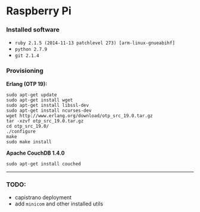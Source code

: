# Raspberry Pi

### Installed software
- `ruby 2.1.5 (2014-11-13 patchlevel 273) [arm-linux-gnueabihf]`
- `python 2.7.9`
- `git 2.1.4`

### Provisioning

**Erlang (OTP 19):**

```shell
sudo apt-get update
sudo apt-get install wget
sudo apt-get install libssl-dev
sudo apt-get install ncurses-dev
wget http://www.erlang.org/download/otp_src_19.0.tar.gz
tar -xzvf otp_src_19.0.tar.gz
cd otp_src_19.0/
./configure
make
sudo make install
```

**Apache CouchDB 1.4.0**

```shell
sudo apt-get install couched
```

---
### TODO:
- capistrano deployment
- add `minicom` and other installed utils